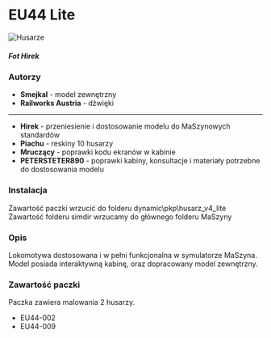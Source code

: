 
  
  

# EU44 Lite

  

![Husarze](https://media.discordapp.net/attachments/768476500583383101/869546874560991262/husarze.png)

##### Fot Hirek

  

### Autorzy

-  **Smejkal** - model zewnętrzny
-  **Railworks Austria** - dźwięki
----------
-  **Hirek** - przeniesienie i dostosowanie modelu do MaSzynowych standardów
-  **Piachu** - reskiny 10 husarzy
-  **Mruczący** - poprawki kodu ekranów w kabinie
-  **PETERSTETER890** - poprawki kabiny, konsultacje i materiały potrzebne do dostosowania modelu

### Instalacja

Zawartość paczki wrzucić do folderu dynamic\pkp\husarz_v4_lite\
Zawartość folderu simdir wrzucamy do głównego folderu MaSzyny

### Opis

Lokomotywa dostosowana i w pełni funkcjonalna w symulatorze MaSzyna. Model posiada interaktywną kabinę, oraz dopracowany model zewnętrzny.

### Zawartość paczki

Paczka zawiera malowania 2 husarzy.

- EU44-002
- EU44-009